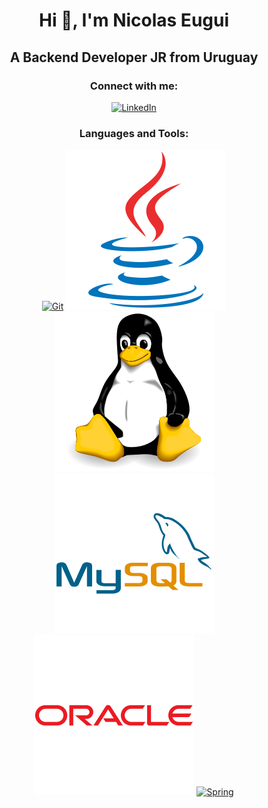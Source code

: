 <div align="center">

# Hi 👋, I'm Nicolas Eugui
## A Backend Developer JR from Uruguay

### Connect with me:
[![LinkedIn](https://raw.githubusercontent.com/rahuldkjain/github-profile-readme-generator/master/src/images/icons/Social/linked-in-alt.svg)](https://linkedin.com/in/nicoeugui)

### Languages and Tools:
[![Git](https://www.vectorlogo.zone/logos/git-scm/git-scm-icon.svg)](https://git-scm.com/)
[![Java](https://raw.githubusercontent.com/devicons/devicon/master/icons/java/java-original.svg)](https://www.java.com)
[![Linux](https://raw.githubusercontent.com/devicons/devicon/master/icons/linux/linux-original.svg)](https://www.linux.org/)
[![MySQL](https://raw.githubusercontent.com/devicons/devicon/master/icons/mysql/mysql-original-wordmark.svg)](https://www.mysql.com/)
[![Oracle](https://raw.githubusercontent.com/devicons/devicon/master/icons/oracle/oracle-original.svg)](https://www.oracle.com/)
[![Spring](https://www.vectorlogo.zone/logos/springio/springio-icon.svg)](https://spring.io/)

</div>

